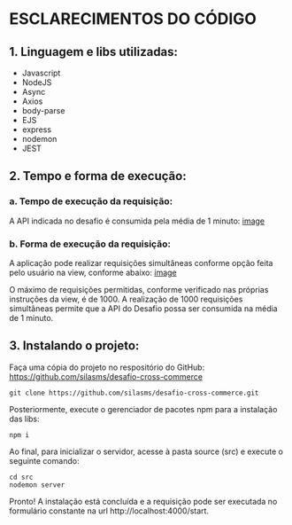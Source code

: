# ESCLARECIMENTOS DO CÓDIGO

## 1. Linguagem e libs utilizadas:

* Javascript
* NodeJS
* Async
* Axios
* body-parse
* EJS
* express
* nodemon
* JEST

## 2. Tempo e forma de execução:

### a. Tempo de execução da requisição:

A API indicada no desafio é consumida pela média de 1 minuto:
[image](https://cdn.discordapp.com/attachments/869339288041558067/917520089870368778/unknown.png)

### b. Forma de execução da requisição:

A aplicação pode realizar requisições simultâneas conforme opção feita pelo usuário na view, conforme abaixo:
[image](https://cdn.discordapp.com/attachments/869339288041558067/917520304778141786/unknown.png)

O máximo de requisições permitidas, conforme verificado nas próprias instruções da view, é de 1000.
A realização de 1000 requisições simultâneas permite que a API do Desafio possa ser consumida na média de 1 minuto.

## 3. Instalando o projeto:

Faça uma cópia do projeto no respositório do GitHub: https://github.com/silasms/desafio-cross-commerce
```
git clone https://github.com/silasms/desafio-cross-commerce.git
```

Posteriormente, execute o gerenciador de pacotes npm para a instalação das libs:
```
npm i
```

Ao final, para inicializar o servidor, acesse à pasta source (src) e execute o seguinte comando:
```
cd src
nodemon server
```

Pronto! A instalação está concluída e a requisição pode ser executada no formulário constante na url http://localhost:4000/start.